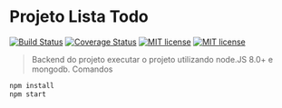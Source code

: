 # Projeto Lista Todo
[![Build Status](https://travis-ci.org/Deniscgaetani/BackendTodo.svg?branch=master)](https://travis-ci.org/Deniscgaetani/BackendTodo.svg?branch=master)
[![Coverage Status](https://coveralls.io/repos/github/Deniscgaetani/BackendTodo/badge.svg?branch=master)](https://coveralls.io/github/Deniscgaetani/BackendTodo?branch=master)
[![MIT license](http://img.shields.io/badge/license-MIT-brightgreen.svg)](http://opensource.org/licenses/MIT)
[![MIT license](http://img.shields.io/badge/license-MIT-brightgreen.svg)](http://opensource.org/licenses/MIT)

> Backend do projeto
executar o projeto utilizando node.JS 8.0+ e mongodb.
> Comandos
```ts
npm install
npm start
```
